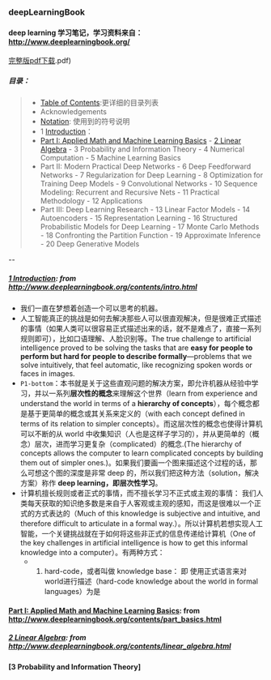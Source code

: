 ### deepLearningBook
#### deep learning 学习笔记，学习资料来自： http://www.deeplearningbook.org/
[完整版pdf下载](https://raw.githubusercontent.com/JDwangmo/deepLearningBook/master/book/deeplearning（带参考文献).pdf)

##### 目录：
> - [Table of Contents](https://raw.githubusercontent.com/JDwangmo/deepLearningBook/master/book/www.deeplearningbook.org_contents_TOC.pdf):更详细的目录列表
> - Acknowledgements
> - [Notation](https://raw.githubusercontent.com/JDwangmo/deepLearningBook/master/book/www.deeplearningbook.org_contents_intro.pdf): 使用到的符号说明
> - 1 [Introduction](https://github.com/JDwangmo/deepLearningBook#1-introduction-from-httpwwwdeeplearningbookorgcontentsintrohtml)：
> - [Part I: Applied Math and Machine Learning Basics](https://github.com/JDwangmo/deepLearningBook#part-i-applied-math-and-machine-learning-basics-from-httpwwwdeeplearningbookorgcontentspart_basicshtml)
    - [2 Linear Algebra](https://github.com/JDwangmo/deepLearningBook#2-linear-algebra-from-httpwwwdeeplearningbookorgcontentslinear_algebrahtml)
    - 3 Probability and Information Theory
    - 4 Numerical Computation
    - 5 Machine Learning Basics
> - Part II: Modern Practical Deep Networks
    - 6 Deep Feedforward Networks
    - 7 Regularization for Deep Learning
    - 8 Optimization for Training Deep Models
    - 9 Convolutional Networks
    - 10 Sequence Modeling: Recurrent and Recursive Nets
    - 11 Practical Methodology
    - 12 Applications
> - Part III: Deep Learning Research
    - 13 Linear Factor Models
    - 14 Autoencoders
    - 15 Representation Learning
    - 16 Structured Probabilistic Models for Deep Learning
    - 17 Monte Carlo Methods
    - 18 Confronting the Partition Function
    - 19 Approximate Inference
    - 20 Deep Generative Models

--
##### [1 Introduction](https://raw.githubusercontent.com/JDwangmo/deepLearningBook/master/book/www.deeplearningbook.org_contents_intro.pdf): from http://www.deeplearningbook.org/contents/intro.html
- 我们一直在梦想着创造一个可以思考的机器。
- 人工智能真正的挑战是如何去解决那些人可以很直观解决，但是很难正式描述的事情（如果人类可以很容易正式描述出来的话，就不是难点了，直接一系列规则即可），比如口语理解、人脸识别等。The true challenge to artificial intelligence proved to be solving the tasks that are **easy for people to perform but hard for people to describe formally**—problems that we solve intuitively, that feel automatic, like recognizing spoken words or faces in images. 
- `P1-bottom`：本书就是关于这些直观问题的解决方案，即允许机器从经验中学习，并以一系列**层次性的概念**来理解这个世界（learn from experience and understand the world in terms of a **hierarchy of concepts**），每个概念都是基于更简单的概念或其关系来定义的（with each concept defined in terms of its relation to simpler concepts）。而这层次性的概念也使得计算机可以不断的从 world 中收集知识（人也是这样子学习的），并从更简单的（概念）层次，进而学习更复杂（complicated）的概念.(The hierarchy of concepts allows the computer to learn complicated concepts by building them out of simpler ones.)。如果我们要画一个图来描述这个过程的话，那么可想这个图的深度是非常 deep 的，所以我们把这种方法（solution，解决方案）称作 **deep learning，即层次性学习**。
- 计算机擅长规则或者正式的事情，而不擅长学习不正式或主观的事情： 我们人类每天获取的知识绝多数是来自于人客观或主观的感知，而这是很难以一个正式的方式表达的（Much of this knowledge is subjective and intuitive, and therefore difficult to articulate in a formal way.）。所以计算机若想实现人工智能，一个关键挑战就在于如何将这些非正式的信息传递给计算机（One of the key challenges in artificial intelligence is how to get this informal knowledge into a computer）。有两种方式：
    - 1. hard-code，或者叫做 knowledge base： 即 使用正式语言来对world进行描述（hard-code knowledge about the world in formal languages）为是

#### [Part I: Applied Math and Machine Learning Basics](https://raw.githubusercontent.com/JDwangmo/deepLearningBook/master/book/www.deeplearningbook.org_contents_part_basics.pdf): from http://www.deeplearningbook.org/contents/part_basics.html

##### [2 Linear Algebra](https://raw.githubusercontent.com/JDwangmo/deepLearningBook/master/book/www.deeplearningbook.org_contents_linear_algebra.pdf): from http://www.deeplearningbook.org/contents/linear_algebra.html

#### [3 Probability and Information Theory]
